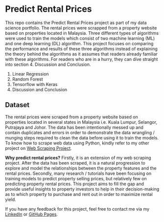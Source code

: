 # Predict Rental Prices
This repo contains the Predict Rental Prices project as part of my data science portfolio. The rental prices were scrapped from a property website based on properties located in Malaysia. Three different types of algorithms were used to train the models which consist of two machine learning (ML) and one deep learning (DL) algorithm. This project focuses on comparing the performance and results of these three algorithms instead of explaining the theory behind the algorithms as it assumes that readers already familiar with these algorithms. For readers who are in a hurry, they can dive straight into section 4. Discussion and Conclusion.

1. Linear Regression
2. Random Forest
3. Tensorflow with Keras
4. Discussion and Conclusion

## Dataset
The rental prices were scraped from a property website based on properties located in several states in Malaysia i.e. Kuala Lumpur, Selangor, Putrajaya and Johor. The data has been intentionally messed up and contain duplicates and errors in order to demonstrate the data wrangling / munging steps required to clean the data before using it to train the models. To know how to scrape web data using Python, kindly refer to my other project on [Web Scraping Project](https://github.com/limchiahooi/web-scraping-rental). 

**Why predict rental prices?** 
Firstly, it is an extension of my web scraping project. After the data has been scraped, it is a natural progression to explore and model the relationships between the property features and the rental prices. Secondly, many research / tutorials have been focusing on training models to predict property selling prices, but relatively few on predicting property rental prices. This project aims to fill the gap and provide useful insights to property investors to help in their decision-making as to which property to purchase and rent out in order to maximize rental yield.

If you have any feedback for this project, feel free to contact me via my [LinkedIn](https://www.linkedin.com/in/limchiahooi) or [GitHub Pages](https://limchiahooi.github.io).